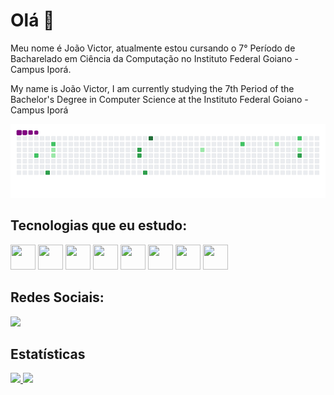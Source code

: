 # Olá 👋

Meu nome é João Victor, atualmente estou cursando o 7° Período de Bacharelado em Ciência da Computação no Instituto Federal Goiano - Campus Iporá.

My name is João Victor, I am currently studying the 7th Period of the Bachelor's Degree in Computer Science at the Instituto Federal Goiano - Campus Iporá

![snake gif](https://github.com/Toddynn1762/Toddynn1762/blob/output/github-contribution-grid-snake.gif)


## Tecnologias que eu estudo:
<img src="https://cdn.jsdelivr.net/gh/devicons/devicon@latest/icons/c/c-original.svg" width="40" height="40"/> <img 
     src="https://cdn.jsdelivr.net/gh/devicons/devicon@latest/icons/java/java-original-wordmark.svg" width="40" height="40"/> <img 
     src="https://cdn.jsdelivr.net/gh/devicons/devicon@latest/icons/python/python-original.svg" width="40" height="40"/> <img 
     src="https://cdn.jsdelivr.net/gh/devicons/devicon@latest/icons/android/android-plain.svg" width="40" height="40"/> <img 
     src="https://cdn.jsdelivr.net/gh/devicons/devicon@latest/icons/linux/linux-original.svg" width="40" height="40"/> <img 
     src="https://cdn.jsdelivr.net/gh/devicons/devicon@latest/icons/csharp/csharp-plain.svg" width="40" height="40"/> <img 
     src="https://cdn.jsdelivr.net/gh/devicons/devicon@latest/icons/unity/unity-original.svg" width="40" height="40"/> <img 
     src="https://cdn.jsdelivr.net/gh/devicons/devicon@latest/icons/blender/blender-original.svg" width="40" height="40"/>

## Redes Sociais:

<div>
<a href="https://instagram.com/joao_vict62" target="_blank"><img src="https://img.shields.io/badge/-Instagram-%23E4405F?style=for-the-badge&logo=instagram&logoColor=white" target="_blank"></a> 
</div>

## Estatísticas
<div>
<a href="https://github.com/Toddynn1762">
<img height="160em" src="https://github-readme-stats.vercel.app/api/top-langs/?username=Toddynn1762&layout=compact&langs_count=7&theme=dracula"/> <img 
     height="160em" src="https://github-readme-stats.vercel.app/api?username=Toddynn1762&show_icons=true&theme=dracula&include_all_commits=true&count_private=true"/>
</div>
